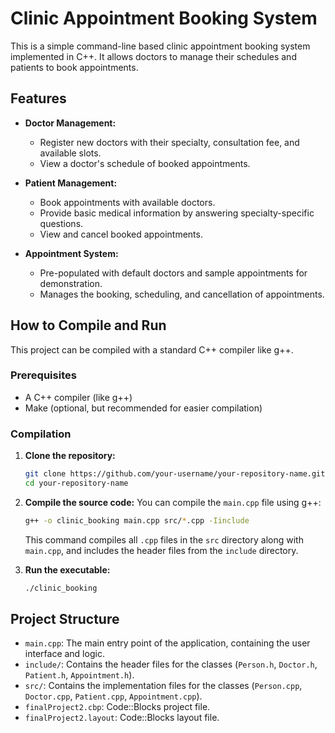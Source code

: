 # Clinic Appointment Booking System

This is a simple command-line based clinic appointment booking system implemented in C++. It allows doctors to manage their schedules and patients to book appointments.

## Features

- **Doctor Management:**
  - Register new doctors with their specialty, consultation fee, and available slots.
  - View a doctor's schedule of booked appointments.

- **Patient Management:**
  - Book appointments with available doctors.
  - Provide basic medical information by answering specialty-specific questions.
  - View and cancel booked appointments.

- **Appointment System:**
  - Pre-populated with default doctors and sample appointments for demonstration.
  - Manages the booking, scheduling, and cancellation of appointments.

## How to Compile and Run

This project can be compiled with a standard C++ compiler like g++.

### Prerequisites

- A C++ compiler (like g++)
- Make (optional, but recommended for easier compilation)

### Compilation

1.  **Clone the repository:**
    ```bash
    git clone https://github.com/your-username/your-repository-name.git
    cd your-repository-name
    ```

2.  **Compile the source code:**
    You can compile the `main.cpp` file using g++:
    ```bash
    g++ -o clinic_booking main.cpp src/*.cpp -Iinclude
    ```
    This command compiles all `.cpp` files in the `src` directory along with `main.cpp`, and includes the header files from the `include` directory.

3.  **Run the executable:**
    ```bash
    ./clinic_booking
    ```

## Project Structure

-   `main.cpp`: The main entry point of the application, containing the user interface and logic.
-   `include/`: Contains the header files for the classes (`Person.h`, `Doctor.h`, `Patient.h`, `Appointment.h`).
-   `src/`: Contains the implementation files for the classes (`Person.cpp`, `Doctor.cpp`, `Patient.cpp`, `Appointment.cpp`).
-   `finalProject2.cbp`: Code::Blocks project file.
-   `finalProject2.layout`: Code::Blocks layout file. 